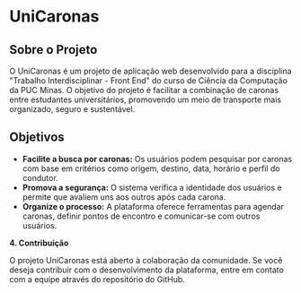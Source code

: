 # UniCaronas

## Sobre o Projeto
O UniCaronas é um projeto de aplicação web desenvolvido para a disciplina "Trabalho Interdisciplinar - Front End" do curso de Ciência da Computação da PUC Minas. O objetivo do projeto é facilitar a combinação de caronas entre estudantes universitários, promovendo um meio de transporte mais organizado, seguro e sustentável.

## Objetivos

* **Facilite a busca por caronas:** Os usuários podem pesquisar por caronas com base em critérios como origem, destino, data, horário e perfil do condutor.
* **Promova a segurança:** O sistema verifica a identidade dos usuários e permite que avaliem uns aos outros após cada carona.
* **Organize o processo:** A plataforma oferece ferramentas para agendar caronas, definir pontos de encontro e comunicar-se com outros usuários.

**4. Contribuição**

O projeto UniCaronas está aberto à colaboração da comunidade. Se você deseja contribuir com o desenvolvimento da plataforma, entre em contato com a equipe através do repositório do GitHub.


